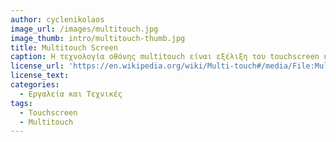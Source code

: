 ```yaml
---
author: cyclenikolaos
image_url: /images/multitouch.jpg
image_thumb: intro/multitouch-thumb.jpg
title: Multitouch Screen
caption: Η τεχνολογία οθόνης multitouch είναι εξέλιξη του touchscreen και εμφανίστηκε το 1980 στο πανεπιστήμιο του Τορόντο. Το 1984 επεκτάθηκε η λειτουργικότητα της οθόνης σε είσοδο και έξοδο και σταδιακά η λογισμική υποστήριξη του hardware έδωσε τη δυνατότητα γρήγορης πληκτρολόγησης, επιλογής γραμμής και άλλων λειτουργιών multitouch που εξελίχθηκαν τις αρχές του 21ου αιώνα και οδήγησαν στα σημερινά smartphone.
license_url: 'https://en.wikipedia.org/wiki/Multi-touch#/media/File:Multitouch_screen.svg' 
license_text:
categories:
  - Εργαλεία και Τεχνικές
tags:
  - Touchscreen 
  - Multitouch
---
```

